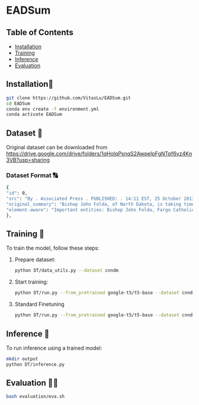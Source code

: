 # EADSum

## Table of Contents
- [Installation](#installation)
- [Training](#training)
- [Inference](#inference)
- [Evaluation](#evaluation)

## Installation🔨

```bash
git clone https://github.com/VitasLu/EADSum.git
cd EADSum
conda env create -f environment.yml
conda activate EADSum
```

## Dataset 💾
Original dataset can be downloaded from https://drive.google.com/drive/folders/1qHolqPsnqS2AwpeIpFgNTpf6vz4Kn3VB?usp=sharing

### Dataset Format 🔠
```bash
{
"id": 0,
"src": "By . Associated Press . PUBLISHED: . 14:11 EST, 25 October 2013 . | . UPDATED: . 15:36 EST, 25 October 2013 . The bishop of the Fargo Catholic Diocese in North Dakota has exposed potentially hundreds of church members in Fargo, Grand Forks and Jamestown to the hepatitis A virus in late September and early October. The state Health Department has issued an advisory of exposure for anyone who attended five churches and took communion. Bishop John Folda (pictured) of the Fargo Catholic Diocese in North Dakota has exposed potentially hundreds of church members in Fargo, Grand Forks and Jamestown to the hepatitis A . State Immunization Program Manager Molly Howell says the risk is low, but officials feel it's important to alert people to the possible exposure. The diocese announced on Monday that Bishop John Folda is taking time off after being diagnosed with hepatitis A. The diocese says he contracted the infection through contaminated food while attending a conference for newly ordained bishops in Italy last month. Symptoms of hepatitis A include fever, tiredness, loss of appetite, nausea and abdominal discomfort. Fargo Catholic Diocese in North Dakota (pictured) is where the bishop is located .",
"original_summary": "Bishop John Folda, of North Dakota, is taking time off after being diagnosed .He contracted the infection through contaminated food in Italy .Church members in Fargo, Grand Forks and Jamestown could have been exposed .",
"element-aware": "Important entities: Bishop John Folda, Fargo Catholic Diocese, North Dakota, state Health Department, State Immunization Program Manager Molly Howell.Important dates: Late September and early October, 2013.Events: Bishop John Folda contracted hepatitis A while attending a conference for newly ordained bishops in Italy. He then potentially exposed church members in Fargo, Grand Forks, and Jamestown to the virus through communion. The state Health Department issued an advisory of exposure and the diocese announced that Bishop Folda is taking time off.Result: Potentially hundreds of church members have been exposed to hepatitis A and Bishop Folda is taking time off due to his diagnosis. The state Health Department has issued an advisory to those who attended the affected churches."
},
```

## Training 🦾

To train the model, follow these steps:

1. Prepare dataset:
   ```bash
   python DT/data_utils.py --dataset cnndm
   ```

2. Start training:
   ```bash
   python DT/run.py --from_pretrained google-t5/t5-base --dataset cnndm --model_type task_prefix --label_type gt --llm gpt --alpha 0.5 --batch_size 4
   ```

3. Standard Finetuning
   ```bash
   python DT/run.py --from_pretrained google-t5/t5-base --dataset cnndm --model_type standard --label_type gt --batch_size 4
   ```

## Inference 🎊

To run inference using a trained model:

```bash
mkdir output
python DT/inference.py 
```

## Evaluation 🧑‍🏫
```bash
bash evaluation/eva.sh
```

